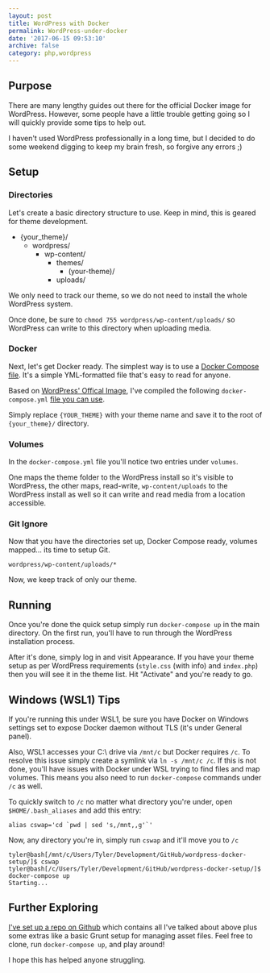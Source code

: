 ```yaml
---
layout: post
title: WordPress with Docker
permalink: WordPress-under-docker
date: '2017-06-15 09:53:10'
archive: false
category: php,wordpress
---
```


## Purpose

There are many lengthy guides out there for the official Docker image for WordPress. However, some people have a little trouble getting going so I will quickly provide some tips to help out.

I haven't used WordPress professionally in a long time, but I decided to do some weekend digging to keep my brain fresh, so forgive any errors ;)

## Setup

### Directories

Let's create a basic directory structure to use. Keep in mind, this is geared for theme development.

- {your_theme}/
  - wordpress/
    - wp-content/
      - themes/
        - (your-theme)/
      - uploads/

We only need to track our theme, so we do not need to install the whole WordPress system.

Once done, be sure to `chmod 755 wordpress/wp-content/uploads/` so WordPress can write to this directory when uploading media.

### Docker

Next, let's get Docker ready. The simplest way is to use a [Docker Compose file](https://docs.docker.com/compose/). It's a simple YML-formatted file that's easy to read for anyone.

Based on [WordPress' Offical Image](https://hub.docker.com/_/wordpress/), I've compiled the following `docker-compose.yml` [file you can use](https://github.com/gnikyt/wordpress-docker-quickstart).

Simply replace `{YOUR_THEME}` with your theme name and save it to the root of `{your_theme}/` directory.

### Volumes

In the `docker-compose.yml` file you'll notice two entries under `volumes`.

One maps the theme folder to the WordPress install so it's visible to WordPress, the other maps, read-write, `wp-content/uploads` to the WordPress install as well so it can write and read media from a location accessible.

### Git Ignore

Now that you have the directories set up, Docker Compose ready, volumes mapped... its time to setup Git.

`wordpress/wp-content/uploads/*`

Now, we keep track of only our theme.

## Running

Once you're done the quick setup simply run `docker-compose up` in the main directory. On the first run, you'll have to run through the WordPress installation process.

After it's done, simply log in and visit Appearance. If you have your theme setup as per WordPress requirements (`style.css` (with info) and `index.php`)  then you will see it in the theme list. Hit "Activate" and you're ready to go.

## Windows (WSL1) Tips

If you're running this under WSL1, be sure you have Docker on Windows settings set to expose Docker daemon without TLS (it's under General panel).

Also, WSL1 accesses your C:\ drive via `/mnt/c` but Docker requires `/c`. To resolve this issue simply create a symlink via `ln -s /mnt/c /c`. If this is not done, you'll have issues with Docker under WSL trying to find files and map volumes. This means you also need to run `docker-compose` commands under `/c` as well.

To quickly switch to `/c` no matter what directory you're under, open `$HOME/.bash_aliases` and add this entry:

```shell
alias cswap='cd `pwd | sed 's,/mnt,,g'`'
```

Now, any directory you're in, simply run `cswap` and it'll move you to `/c`

```shell
tyler@bash[/mnt/c/Users/Tyler/Development/GitHub/wordpress-docker-setup/]$ cswap
tyler@bash[/c/Users/Tyler/Development/GitHub/wordpress-docker-setup/]$ docker-compose up
Starting...
```

## Further Exploring

[I've set up a repo on Github](https://github.com/gnikyt/wordpress-docker-quickstart) which contains all I've talked about above plus some extras like a basic Grunt setup for managing asset files. Feel free to clone, run `docker-compose up`, and play around!

I hope this has helped anyone struggling.
